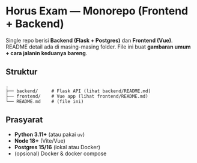 # Horus Exam — Monorepo (Frontend + Backend)

Single repo berisi **Backend (Flask + Postgres)** dan **Frontend (Vue)**. README detail ada di masing-masing folder. File ini buat **gambaran umum + cara jalanin keduanya bareng**.

## Struktur
```
.
├── backend/     # Flask API (lihat backend/README.md)
├── frontend/    # Vue app (lihat frontend/README.md)
└── README.md    # (file ini)
```

## Prasyarat
- **Python 3.11+** (atau pakai `uv`)
- **Node 18+** (Vite/Vue)
- **Postgres 15/16** (lokal atau Docker)
- (opsional) Docker & docker compose
